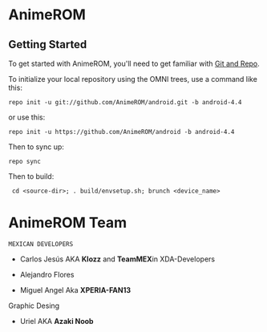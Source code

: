 AnimeROM
========


Getting Started
---------------

To get started with AnimeROM, you'll need to get
familiar with [Git and Repo](http://source.android.com/download/using-repo).

To initialize your local repository using the OMNI trees, use a command like this:

    repo init -u git://github.com/AnimeROM/android.git -b android-4.4

or use this:

    repo init -u https://github.com/AnimeROM/android -b android-4.4

Then to sync up:

    repo sync

Then to build:

     cd <source-dir>; . build/envsetup.sh; brunch <device_name>



AnimeROM Team
===============

    MEXICAN DEVELOPERS

* Carlos Jesús AKA <b>Klozz</b> and <b>TeamMEX</b>in XDA-Developers
 
* Alejandro Flores 

* Miguel Angel Aka <b>XPERIA-FAN13</B>


Graphic Desing

* Uriel AKA <b>Azaki Noob</b>
